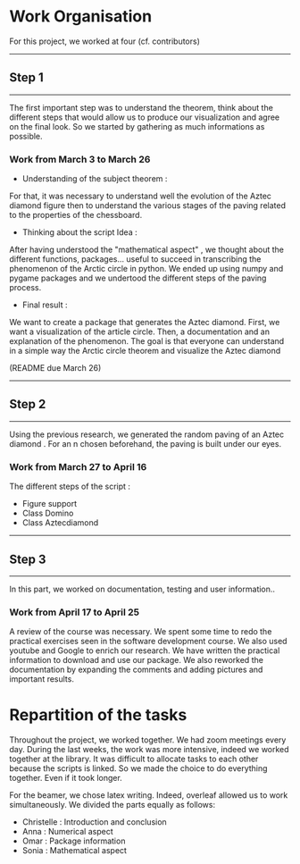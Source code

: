 # Work Organisation
For this project, we worked at four (cf. contributors)
_____________________
## Step 1 
------------------------------
The first important step was to understand the theorem, think about the different steps that would allow us to produce our visualization and agree on the final look. So we started by gathering as much informations as possible.

### Work from March 3 to March 26


- Understanding of the subject
theorem :

For that, it was necessary to understand well the evolution of the Aztec diamond figure then to understand the various stages of the paving related to the properties of the chessboard.

- Thinking about the script 
Idea :

After having understood the "mathematical aspect" , we thought about the different functions, packages... useful to succeed in transcribing the phenomenon of the Arctic circle in python. We ended up using numpy and pygame packages and we undertood the different steps of the paving process.

- Final result :

We want to create a package that generates the Aztec diamond. First, we want a visualization of the article circle.
Then, a documentation and an explanation of the phenomenon.
The goal is that everyone can understand in a simple way the Arctic circle theorem and visualize the Aztec diamond  

(README due March 26)





_____________________________
## Step 2
------------------------------

Using the previous research, we generated the random paving of an Aztec diamond .
For an n chosen beforehand, the paving is built under our eyes.

### Work from March 27 to April 16

 The different steps of the script : 

- Figure support  
- Class Domino
- Class Aztecdiamond



__________________
## Step 3 
___________________

In this part, we worked on documentation, testing and user information..

### Work from April 17 to April 25
A review of the course was necessary. We spent some time to redo the practical exercises seen in the software development course. We also used youtube and Google to enrich our research.  We have written the practical information to download and use our package. We also reworked the documentation by expanding the comments and adding pictures and important results.


# Repartition of the tasks

Throughout the project, we worked together. We had zoom meetings every day.
During the last weeks, the work was more intensive, indeed we worked together at the library. It was difficult to allocate tasks to each other because the scripts is linked.
So we made the choice to do everything together. Even if it took longer.

For the beamer, we chose latex writing. Indeed, overleaf allowed us to work simultaneously. We divided the parts equally as follows:

- Christelle : Introduction and conclusion
- Anna : Numerical aspect
- Omar : Package information
- Sonia : Mathematical aspect